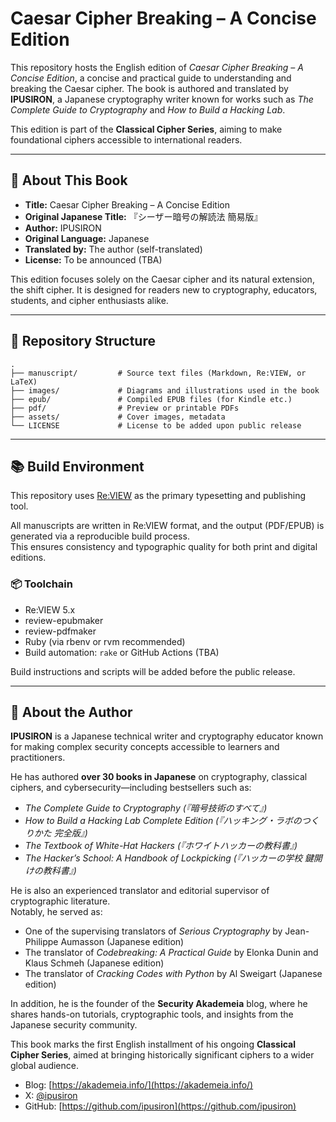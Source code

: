 # Caesar Cipher Breaking – A Concise Edition

This repository hosts the English edition of _Caesar Cipher Breaking – A Concise Edition_, a concise and practical guide to understanding and breaking the Caesar cipher. The book is authored and translated by **IPUSIRON**, a Japanese cryptography writer known for works such as _The Complete Guide to Cryptography_ and _How to Build a Hacking Lab_.

This edition is part of the **Classical Cipher Series**, aiming to make foundational ciphers accessible to international readers.

---

## 📖 About This Book

- **Title:** Caesar Cipher Breaking – A Concise Edition
- **Original Japanese Title:** 『シーザー暗号の解読法 簡易版』  
- **Author:** IPUSIRON  
- **Original Language:** Japanese  
- **Translated by:** The author (self-translated)  
- **License:** To be announced (TBA)

This edition focuses solely on the Caesar cipher and its natural extension, the shift cipher. It is designed for readers new to cryptography, educators, students, and cipher enthusiasts alike.

---

## 📁 Repository Structure

```text
.
├── manuscript/         # Source text files (Markdown, Re:VIEW, or LaTeX)
├── images/             # Diagrams and illustrations used in the book
├── epub/               # Compiled EPUB files (for Kindle etc.)
├── pdf/                # Preview or printable PDFs
├── assets/             # Cover images, metadata
└── LICENSE             # License to be added upon public release
```

---

## 📚 Build Environment

This repository uses [Re:VIEW](https://github.com/kmuto/review) as the primary typesetting and publishing tool.

All manuscripts are written in Re:VIEW format, and the output (PDF/EPUB) is generated via a reproducible build process.  
This ensures consistency and typographic quality for both print and digital editions.

### 📦 Toolchain

- Re:VIEW 5.x
- review-epubmaker
- review-pdfmaker
- Ruby (via rbenv or rvm recommended)
- Build automation: `rake` or GitHub Actions (TBA)

Build instructions and scripts will be added before the public release.

---

## 👤 About the Author

**IPUSIRON** is a Japanese technical writer and cryptography educator known for making complex security concepts accessible to learners and practitioners.

He has authored **over 30 books in Japanese** on cryptography, classical ciphers, and cybersecurity—including bestsellers such as:

- _The Complete Guide to Cryptography (『暗号技術のすべて』)_
- _How to Build a Hacking Lab Complete Edition (『ハッキング・ラボのつくりかた 完全版』)_
- _The Textbook of White-Hat Hackers (『ホワイトハッカーの教科書』)_
- _The Hacker’s School: A Handbook of Lockpicking (『ハッカーの学校 鍵開けの教科書』)_

He is also an experienced translator and editorial supervisor of cryptographic literature.  
Notably, he served as:

- One of the supervising translators of _Serious Cryptography_ by Jean-Philippe Aumasson (Japanese edition)  
- The translator of _Codebreaking: A Practical Guide_ by Elonka Dunin and Klaus Schmeh (Japanese edition)  
- The translator of _Cracking Codes with Python_ by Al Sweigart (Japanese edition)

In addition, he is the founder of the **Security Akademeia** blog, where he shares hands-on tutorials, cryptographic tools, and insights from the Japanese security community.

This book marks the first English installment of his ongoing **Classical Cipher Series**, aimed at bringing historically significant ciphers to a wider global audience.

- Blog: [https://akademeia.info/](https://akademeia.info/)  
- X: [@ipusiron](https://x.com/ipusiron)  
- GitHub: [https://github.com/ipusiron](https://github.com/ipusiron)
